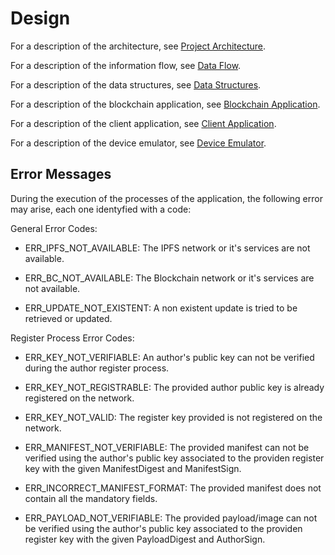 # Design

For a description of the architecture, see [Project Architecture](./Architecture).

For a description of the information flow, see [Data Flow](./FlowDiagrams).

For a description of the data structures, see [Data Structures](./DataStructures).

For a description of the blockchain application, see [Blockchain Application](./BlockchainApplication).

For a description of the client application, see [Client Application](./ClientApplication).

For a description of the device emulator, see [Device Emulator](./DeviceEmulator).

## Error Messages

During the execution of the processes of the application, the following error may arise, each one identyfied with a code:

General Error Codes:

- ERR_IPFS_NOT_AVAILABLE: The IPFS network or it's services are not available.

- ERR_BC_NOT_AVAILABLE: The Blockchain network or it's services are not available.

- ERR_UPDATE_NOT_EXISTENT: A non existent update is tried to be retrieved or updated.

Register Process Error Codes:

- ERR_KEY_NOT_VERIFIABLE: An author's public key can not be verified during the author register process.

- ERR_KEY_NOT_REGISTRABLE: The provided author public key is already registered on the network.

- ERR_KEY_NOT_VALID: The register key provided is not registered on the network.

- ERR_MANIFEST_NOT_VERIFIABLE: The provided manifest can not be verified using the author's public key associated to the providen register key with the given ManifestDigest and ManifestSign.

- ERR_INCORRECT_MANIFEST_FORMAT: The provided manifest does not contain all the mandatory fields.

- ERR_PAYLOAD_NOT_VERIFIABLE: The provided payload/image can not be verified using the author's public key associated to the providen register key with the given PayloadDigest and AuthorSign.
